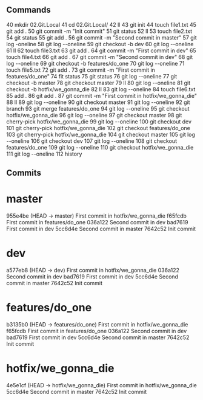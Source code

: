  ## Commands
 
 40  mkdir 02.Git.Local
   41  cd 02.Git.Local/
   42  ll
   43  git init
   44  touch file1.txt
   45  git add .
   50  git commit -m "Init commit"
   51  git status
   52  ll
   53  touch file2.txt
   54  git status
   55  git add .
   56  git commit -m "Second commit in master"
   57  git log -oneline
   58  git log --oneline
   59  git checkout -b dev
   60  git log --oneline
   61  ll
   62  touch file3.txt
   63  git add .
   64  git commit -m "First commit in dev"
   65  touch file4.txt
   66  git add .
   67  git commit -m "Second commit in dev"
   68  git log --oneline
   69  git checkout -b features/do_one
   70  git log --oneline
   71  touch file5.txt
   72  git add .
   73  git commit -m "First commit in features/do_one"
   74  fit status
   75  git status
   76  git log --oneline
   77  git checkout -b master
   78  git checkout master
   79  ll
   80  git log --oneline
   81  git checkout -b hotfix/we_gonna_die
   82  ll
   83  git log --oneline
   84  touch file6.txt
   85  add .
   86  git add .
   87  git commit -m "First commit in hotfix/we_gonna_die"
   88  ll
   89  git log --oneline
   90  git checkout master
   91  git log --oneline
   92  git branch
   93  git merge features/do_one
   94  git log --oneline
   95  git checkout hotfix/we_gonna_die
   96  git log --oneline
   97  git checkout master
   98  git cherry-pick hotfix/we_gonna_die
   99  git log --oneline
  100  git checkout dev
  101  git cherry-pick hotfix/we_gonna_die
  102  git checkout features/do_one
  103  git cherry-pick hotfix/we_gonna_die
  104  git checkout master
  105  git log --oneline
  106  git checkout dev
  107  git log --oneline
  108  git checkout features/do_one
  109  git log --oneline
  110  git checkout hotfix/we_gonna_die
  111  git log --oneline
  112  history

## Commits

# master

955e4be (HEAD -> master) First commit in hotfix/we_gonna_die
f65fcdb First commit in features/do_one
036a122 Second commit in dev
bad7619 First commit in dev
5cc6d4e Second commit in master
7642c52 Init commit

# dev 

a577eb8 (HEAD -> dev) First commit in hotfix/we_gonna_die
036a122 Second commit in dev
bad7619 First commit in dev
5cc6d4e Second commit in master
7642c52 Init commit

# features/do_one

b3135b0 (HEAD -> features/do_one) First commit in hotfix/we_gonna_die
f65fcdb First commit in features/do_one
036a122 Second commit in dev
bad7619 First commit in dev
5cc6d4e Second commit in master
7642c52 Init commit

# hotfix/we_gonna_die

4e5e1cf (HEAD -> hotfix/we_gonna_die) First commit in hotfix/we_gonna_die
5cc6d4e Second commit in master
7642c52 Init commit
